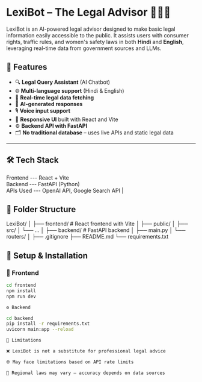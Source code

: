 # LexiBot – The Legal Advisor 🧑‍⚖️🤖

LexiBot is an AI-powered legal advisor designed to make basic legal information easily accessible to the public. It assists users with consumer rights, traffic rules, and women's safety laws in both **Hindi** and **English**, leveraging real-time data from government sources and LLMs.


## 🚀 Features

- 🔍 **Legal Query Assistant** (AI Chatbot)
- 🌐 **Multi-language support** (Hindi & English)
- 📖 **Real-time legal data fetching**
- 🧠 **AI-generated responses** 
- 🎙️ **Voice input support** 
- 📱 **Responsive UI** built with React and Vite
- ⚙️ **Backend API with FastAPI**
- 🗂️ **No traditional database** – uses live APIs and static legal data

---

## 🛠️ Tech Stack


  Frontend  --- React + Vite        
  Backend   --- FastAPI (Python)    
  APIs Used --- OpenAI API, Google Search API |


## 📁 Folder Structure

LexiBot/
│
├── frontend/ # React frontend with Vite
│ ├── public/
│ ├── src/
│ └── ...
│
├── backend/ # FastAPI backend
│ ├── main.py
│ └── routers/
│
├── .gitignore
├── README.md
└── requirements.txt



## 🧪 Setup & Installation

### 🔧 Frontend

```bash
cd frontend
npm install
npm run dev

⚙️ Backend

cd backend
pip install -r requirements.txt
uvicorn main:app --reload

📌 Limitations

❌ LexiBot is not a substitute for professional legal advice

🌐 May face limitations based on API rate limits

📍 Regional laws may vary – accuracy depends on data sources




